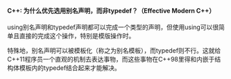 #### C++: 为什么优先选用别名声明，而非typedef？（Effective Modern C++）

using别名声明和typedef声明都可以完成一个类型的声明，但使用using可以很简单且直接的完成这个操作，特别是模版操作时。

特殊地，别名声明可以被模板化（称之为别名模板），而typedef则不行。这就给C++11程序员一个直观的机制去表达事物，而这些事物在C++98里得和内嵌于结构体模板内的typedef结合起来才能解决。